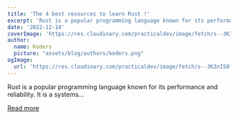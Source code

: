 ```yaml
---
title: 'The 4 best resources to learn Rust !'
excerpt: 'Rust is a popular programming language known for its performance and reliability. It is a systems...'
date: '2022-12-14'
coverImage: 'https://res.cloudinary.com/practicaldev/image/fetch/s--3K3nIS8t--/c_imagga_scale,f_auto,fl_progressive,h_420,q_auto,w_1000/https://dev-to-uploads.s3.amazonaws.com/uploads/articles/xcjsnp7ze18dvueah3gn.png'
author:
  name: Koders
  picture: "assets/blog/authors/koders.png"
ogImage:
  url: 'https://res.cloudinary.com/practicaldev/image/fetch/s--3K3nIS8t--/c_imagga_scale,f_auto,fl_progressive,h_420,q_auto,w_1000/https://dev-to-uploads.s3.amazonaws.com/uploads/articles/xcjsnp7ze18dvueah3gn.png'
---
```


Rust is a popular programming language known for its performance and reliability. It is a systems...

[Read more](https://dev.to/nathan20/the-4-best-resources-to-learn-rust--3238)
